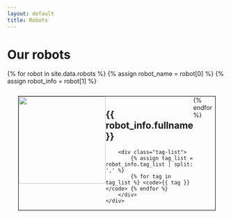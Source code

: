 ```yaml
---
layout: default
title: Robots
---
```


# Our robots

{% for robot in site.data.robots %}
{% assign robot_name = robot[0] %}
{% assign robot_info = robot[1] %}
<div class="robot-card" onclick="location.href='/Robots/{{ robot_name }}.html';">
    <div class="robot-img">
        <img src="{{robot_info.image_transparent}}" height="200px"/>
    </div>
    <div class="robot-description">
        <h2>{{ robot_info.fullname }}</h2>

        <div class="tag-list">
            {% assign tag_list = robot_info.tag_list | split: ',' %}
            {% for tag in tag_list %} <code>{{ tag }}</code> {% endfor %}
        </div>
    </div>
</div>
{% endfor %}

<style>
.robot-card {
    display:flex;
    margin:5%;
    border:solid black 1px;
    cursor: pointer;
}

.robot-img {
    width:50%;
    text-align: center;
}

.robot-description {
    position:relative;
    width:50%;

}

.robot-card:hover {
    opacity: 75%;

    /* Extra transparency for some elements */
    border: 1px solid rgba(0, 0, 0, .75);
    .robot-img {
        opacity:75%;
    }
}

.tag-list {
    text-align: center;
    position:absolute;
    bottom:0px;
    width:100%;
  }

.tag-list code {
    white-space: nowrap;
    overflow: auto;
    display: inline-block;
}
</style>